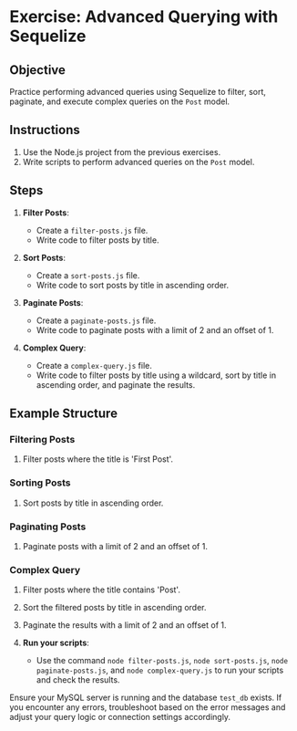 # Exercise: Advanced Querying with Sequelize

## Objective

Practice performing advanced queries using Sequelize to filter, sort, paginate, and execute complex queries on the `Post` model.

## Instructions

1. Use the Node.js project from the previous exercises.
2. Write scripts to perform advanced queries on the `Post` model.

## Steps

1. **Filter Posts**:
    - Create a `filter-posts.js` file.
    - Write code to filter posts by title.

2. **Sort Posts**:
    - Create a `sort-posts.js` file.
    - Write code to sort posts by title in ascending order.

3. **Paginate Posts**:
    - Create a `paginate-posts.js` file.
    - Write code to paginate posts with a limit of 2 and an offset of 1.

4. **Complex Query**:
    - Create a `complex-query.js` file.
    - Write code to filter posts by title using a wildcard, sort by title in ascending order, and paginate the results.

## Example Structure

### Filtering Posts

1. Filter posts where the title is 'First Post'.

### Sorting Posts

1. Sort posts by title in ascending order.

### Paginating Posts

1. Paginate posts with a limit of 2 and an offset of 1.

### Complex Query

1. Filter posts where the title contains 'Post'.
2. Sort the filtered posts by title in ascending order.
3. Paginate the results with a limit of 2 and an offset of 1.

4. **Run your scripts**:
    - Use the command `node filter-posts.js`, `node sort-posts.js`, `node paginate-posts.js`, and `node complex-query.js` to run your scripts and check the results.

Ensure your MySQL server is running and the database `test_db` exists. If you encounter any errors, troubleshoot based on the error messages and adjust your query logic or connection settings accordingly.
